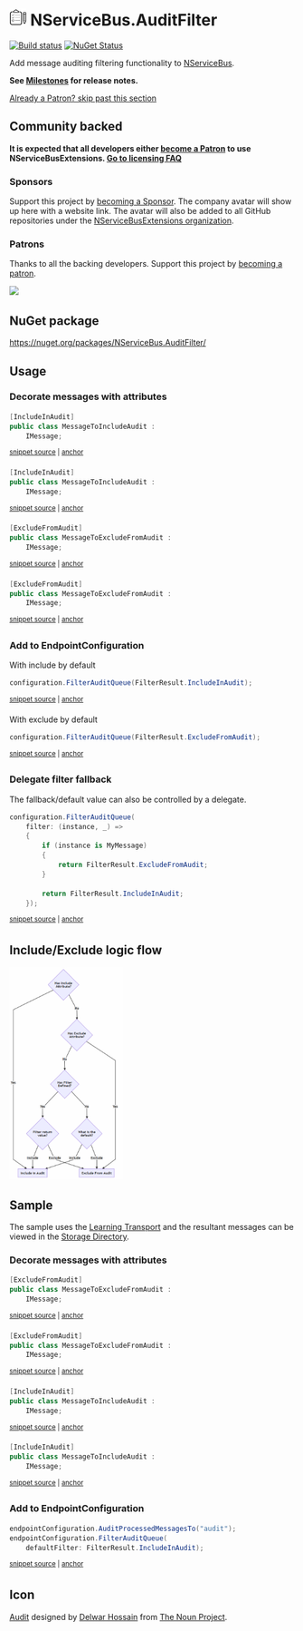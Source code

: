 <!--
GENERATED FILE - DO NOT EDIT
This file was generated by [MarkdownSnippets](https://github.com/SimonCropp/MarkdownSnippets).
Source File: /readme.source.md
To change this file edit the source file and then run MarkdownSnippets.
-->

# <img src="/src/icon.png" height="30px"> NServiceBus.AuditFilter

[![Build status](https://ci.appveyor.com/api/projects/status/chhl6coclht4mm9h/branch/main?svg=true)](https://ci.appveyor.com/project/SimonCropp/nservicebus-AuditFilter)
[![NuGet Status](https://img.shields.io/nuget/v/NServiceBus.AuditFilter.svg)](https://www.nuget.org/packages/NServiceBus.AuditFilter/)

Add message auditing filtering functionality to [NServiceBus](https://docs.particular.net/nservicebus/operations/auditing).

**See [Milestones](../../milestones?state=closed) for release notes.**


<!--- StartOpenCollectiveBackers -->

[Already a Patron? skip past this section](#endofbacking)


## Community backed

**It is expected that all developers either [become a Patron](https://opencollective.com/nservicebusextensions/contribute/patron-6976) to use NServiceBusExtensions. [Go to licensing FAQ](https://github.com/NServiceBusExtensions/Home/#licensingpatron-faq)**


### Sponsors

Support this project by [becoming a Sponsor](https://opencollective.com/nservicebusextensions/contribute/sponsor-6972). The company avatar will show up here with a website link. The avatar will also be added to all GitHub repositories under the [NServiceBusExtensions organization](https://github.com/NServiceBusExtensions).


### Patrons

Thanks to all the backing developers. Support this project by [becoming a patron](https://opencollective.com/nservicebusextensions/contribute/patron-6976).

<img src="https://opencollective.com/nservicebusextensions/tiers/patron.svg?width=890&avatarHeight=60&button=false">

<a href="#" id="endofbacking"></a>

<!--- EndOpenCollectiveBackers -->


## NuGet package

https://nuget.org/packages/NServiceBus.AuditFilter/


## Usage


### Decorate messages with attributes

<!-- snippet: MessageToIncludeAudit -->
<a id='snippet-MessageToIncludeAudit'></a>
```cs
[IncludeInAudit]
public class MessageToIncludeAudit :
    IMessage;
```
<sup><a href='/src/Sample/MessageToIncludeAudit.cs#L4-L8' title='Snippet source file'>snippet source</a> | <a href='#snippet-MessageToIncludeAudit' title='Start of snippet'>anchor</a></sup>
<a id='snippet-MessageToIncludeAudit-1'></a>
```cs
[IncludeInAudit]
public class MessageToIncludeAudit :
    IMessage;
```
<sup><a href='/src/Tests/Snippets/MessageToIncludeAudit.cs#L4-L10' title='Snippet source file'>snippet source</a> | <a href='#snippet-MessageToIncludeAudit-1' title='Start of snippet'>anchor</a></sup>
<!-- endSnippet -->

<!-- snippet: MessageToExcludeFromAudit -->
<a id='snippet-MessageToExcludeFromAudit'></a>
```cs
[ExcludeFromAudit]
public class MessageToExcludeFromAudit :
    IMessage;
```
<sup><a href='/src/Sample/MessageToExcludeFromAudit.cs#L4-L8' title='Snippet source file'>snippet source</a> | <a href='#snippet-MessageToExcludeFromAudit' title='Start of snippet'>anchor</a></sup>
<a id='snippet-MessageToExcludeFromAudit-1'></a>
```cs
[ExcludeFromAudit]
public class MessageToExcludeFromAudit :
    IMessage;
```
<sup><a href='/src/Tests/Snippets/MessageToExcludeFromAudit.cs#L4-L10' title='Snippet source file'>snippet source</a> | <a href='#snippet-MessageToExcludeFromAudit-1' title='Start of snippet'>anchor</a></sup>
<!-- endSnippet -->


### Add to EndpointConfiguration

With include by default

<!-- snippet: DefaultIncludeInAudit -->
<a id='snippet-DefaultIncludeInAudit'></a>
```cs
configuration.FilterAuditQueue(FilterResult.IncludeInAudit);
```
<sup><a href='/src/Tests/Snippets/Usage.cs#L8-L12' title='Snippet source file'>snippet source</a> | <a href='#snippet-DefaultIncludeInAudit' title='Start of snippet'>anchor</a></sup>
<!-- endSnippet -->

With exclude by default

<!-- snippet: DefaultExcludeFromAudit -->
<a id='snippet-DefaultExcludeFromAudit'></a>
```cs
configuration.FilterAuditQueue(FilterResult.ExcludeFromAudit);
```
<sup><a href='/src/Tests/Snippets/Usage.cs#L13-L17' title='Snippet source file'>snippet source</a> | <a href='#snippet-DefaultExcludeFromAudit' title='Start of snippet'>anchor</a></sup>
<!-- endSnippet -->


### Delegate filter fallback

The fallback/default value can also be controlled by a delegate.

<!-- snippet: FilterAuditByDelegate -->
<a id='snippet-FilterAuditByDelegate'></a>
```cs
configuration.FilterAuditQueue(
    filter: (instance, _) =>
    {
        if (instance is MyMessage)
        {
            return FilterResult.ExcludeFromAudit;
        }

        return FilterResult.IncludeInAudit;
    });
```
<sup><a href='/src/Tests/Snippets/Usage.cs#L18-L31' title='Snippet source file'>snippet source</a> | <a href='#snippet-FilterAuditByDelegate' title='Start of snippet'>anchor</a></sup>
<!-- endSnippet -->


## Include/Exclude logic flow

<img src="/src/flow.png" width="200px">


## Sample

The sample uses the [Learning Transport](https://docs.particular.net/transports/learning/) and the resultant messages can be viewed in the [Storage Directory](https://docs.particular.net/transports/learning/#usage-storage-directory).


### Decorate messages with attributes

<!-- snippet: MessageToExcludeFromAudit -->
<a id='snippet-MessageToExcludeFromAudit'></a>
```cs
[ExcludeFromAudit]
public class MessageToExcludeFromAudit :
    IMessage;
```
<sup><a href='/src/Sample/MessageToExcludeFromAudit.cs#L4-L8' title='Snippet source file'>snippet source</a> | <a href='#snippet-MessageToExcludeFromAudit' title='Start of snippet'>anchor</a></sup>
<a id='snippet-MessageToExcludeFromAudit-1'></a>
```cs
[ExcludeFromAudit]
public class MessageToExcludeFromAudit :
    IMessage;
```
<sup><a href='/src/Tests/Snippets/MessageToExcludeFromAudit.cs#L4-L10' title='Snippet source file'>snippet source</a> | <a href='#snippet-MessageToExcludeFromAudit-1' title='Start of snippet'>anchor</a></sup>
<!-- endSnippet -->

<!-- snippet: MessageToIncludeAudit -->
<a id='snippet-MessageToIncludeAudit'></a>
```cs
[IncludeInAudit]
public class MessageToIncludeAudit :
    IMessage;
```
<sup><a href='/src/Sample/MessageToIncludeAudit.cs#L4-L8' title='Snippet source file'>snippet source</a> | <a href='#snippet-MessageToIncludeAudit' title='Start of snippet'>anchor</a></sup>
<a id='snippet-MessageToIncludeAudit-1'></a>
```cs
[IncludeInAudit]
public class MessageToIncludeAudit :
    IMessage;
```
<sup><a href='/src/Tests/Snippets/MessageToIncludeAudit.cs#L4-L10' title='Snippet source file'>snippet source</a> | <a href='#snippet-MessageToIncludeAudit-1' title='Start of snippet'>anchor</a></sup>
<!-- endSnippet -->


### Add to EndpointConfiguration

<!-- snippet: Enable -->
<a id='snippet-Enable'></a>
```cs
endpointConfiguration.AuditProcessedMessagesTo("audit");
endpointConfiguration.FilterAuditQueue(
    defaultFilter: FilterResult.IncludeInAudit);
```
<sup><a href='/src/Sample/Program.cs#L16-L22' title='Snippet source file'>snippet source</a> | <a href='#snippet-Enable' title='Start of snippet'>anchor</a></sup>
<!-- endSnippet -->


## Icon

[Audit](https://thenounproject.com/term/audit/618766/) designed by [Delwar Hossain](https://thenounproject.com/delwar/) from [The Noun Project](https://thenounproject.com/).
